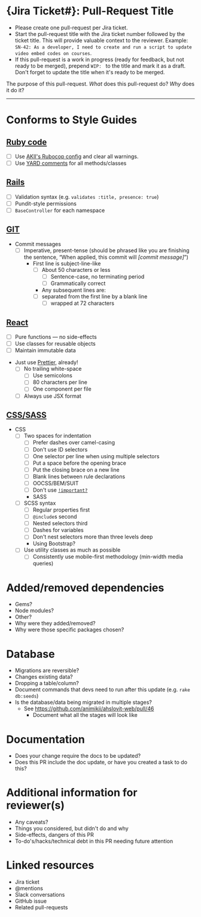 # {Jira Ticket#}: Pull-Request Title

* Please create one pull-request per Jira ticket.
* Start the pull-request title with the Jira ticket number followed by the ticket title. This will provide valuable context to the reviewer. Example: `SN-42: As a developer, I need to create and run a script to update video embed codes on courses`.
* If this pull-request is a work in progress (ready for feedback, but not ready to be merged), prepend `WIP: ` to the title and mark it as a draft. Don't forget to update the title when it's ready to be merged.

The purpose of this pull-request. _What_ does this pull-request do? _Why_ does it do it?


---

# Conforms to Style Guides

## [Ruby code](https://styleguide.animikii.com/ruby)

- [ ] Use [AKII's Rubocop config](https://github.com/animikii/rubocop-akii) and clear all warnings.
- [ ] Use [YARD comments](https://yardoc.org) for all methods/classes

## [Rails](https://styleguide.animikii.com/ruby/rails)

- [ ] Validation syntax (e.g. `validates :title, presence: true`)
- [ ] Pundit-style permissions
- [ ] `BaseController` for each namespace

## [GIT](https://styleguide.animikii.com/git)

- Commit messages
  - [ ] Imperative, present-tense (should be phrased like you are finishing the sentence, “When applied, this commit will _[commit message]_”)
    - First line is subject-line-like
      - [ ] About 50 characters or less
        - [ ] Sentence-case, no terminating period
        - [ ] Grammatically correct
      - Any subsequent lines are:
      - [ ] separated from the first line by a blank line
        - [ ] wrapped at 72 characters

## [React](https://styleguide.animikii.com/react)

- [ ] Pure functions — no side-effects
- [ ] Use classes for reusable objects
- [ ] Maintain immutable data
- Just use [Prettier](https://prettier.io), already!
  - [ ] No trailing white-space
    - [ ] Use semicolons
    - [ ] 80 characters per line
    - [ ] One component per file
  - [ ] Always use JSX format

## [CSS/SASS](https://styleguide.animikii.com/sass)

- CSS
  - [ ] Two spaces for indentation
    - [ ] Prefer dashes over camel-casing
    - [ ] Don't use ID selectors
    - [ ] One selector per line when using multiple selectors
    - [ ] Put a space before the opening brace
    - [ ] Put the closing brace on a new line
    - [ ] Blank lines between rule declarations
    - [ ] OOCSS/BEM/SUIT
    - [ ] Don't use [`!important?`](https://uxengineer.com/css-specificity-avoid-important-css/)
    - SASS
  - [ ] SCSS syntax
    - [ ] Regular properties first
    - [ ] `@include`s second
    - [ ] Nested selectors third
    - [ ] Dashes for variables
    - [ ] Don't nest selectors more than three levels deep
    - Using Bootstrap?
  - [ ] Use utility classes as much as possible
    - [ ] Consistently use mobile-first methodology (min-width media queries)

# Added/removed dependencies

- Gems?
- Node modules?
- Other?
- Why were they added/removed?
- Why were those specific packages chosen?

# Database

- Migrations are reversible?
- Changes existing data?
- Dropping a table/column?
- Document commands that devs need to run after this update (e.g. `rake db:seeds`)
- Is the database/data being migrated in multiple stages?
  - See https://github.com/animikii/ahslovit-web/pull/46
    - Document what all the stages will look like

# Documentation

- Does your change require the docs to be updated?
- Does this PR include the doc update, or have you created a task to do this?

# Additional information for reviewer(s)

- Any caveats?
- Things you considered, but didn't do and why
- Side-effects, dangers of this PR
- To-do's/hacks/technical debt in this PR needing future attention

# Linked resources

- Jira ticket
- @mentions
- Slack conversations
- GitHub issue
- Related pull-requests

